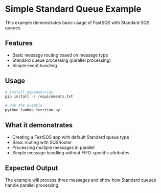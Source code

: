 # Simple Standard Queue Example

This example demonstrates basic usage of FastSQS with Standard SQS queues.

## Features

- Basic message routing based on message type
- Standard queue processing (parallel processing)
- Simple event handling

## Usage

```bash
# Install dependencies
pip install -r requirements.txt

# Run the example
python lambda_function.py
```

## What it demonstrates

- Creating a FastSQS app with default Standard queue type
- Basic routing with SQSRouter
- Processing multiple messages in parallel
- Simple message handling without FIFO-specific attributes

## Expected Output

The example will process three messages and show how Standard queues handle parallel processing.
